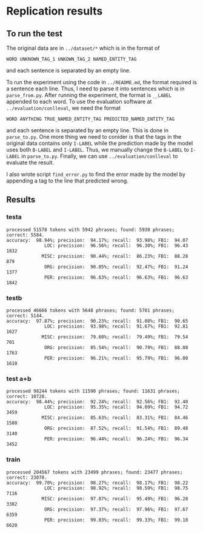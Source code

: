 # Replication results 

## To run the test 

The original data are in `../dataset/*` which is in the format of 

```
WORD UNKNOWN_TAG_1 UNKOWN_TAG_2 NAMED_ENTITY_TAG
```

and each sentence is separated by an empty line. 

To run the experiment using the code in `../README.md`, the format required is a sentence each line. Thus, I need to parse it into sentences which is in `parse_from.py`. After running the experiment, the format is `__LABEL` appended to each word. To use the evaluation software at `../evaluation/conlleval`, we need the format 
```
WORD ANYTHING TRUE_NAMED_ENTITY_TAG PREDICTED_NAMED_ENTITY_TAG
```
and each sentence is separated by an empty line. This is done in `parse_to.py`. One more thing we need to conider is that the tags in the original data contains only `I-LABEL` while the prediction made by the model uses both `B-LABEL` and `I-LABEL`. Thus, we manually change the `B-LABEL` to `I-LABEL` in `parse_to.py`. Finally, we can use `../evaluation/conlleval` to evaluate the result.

I also wrote script `find_error.py` to find the error made by the model by appending a tag to the line that predicted wrong. 

## Results 

### testa 
```
processed 51578 tokens with 5942 phrases; found: 5930 phrases; correct: 5584.
accuracy:  98.94%; precision:  94.17%; recall:  93.98%; FB1:  94.07
              LOC: precision:  96.56%; recall:  96.30%; FB1:  96.43  1832
             MISC: precision:  90.44%; recall:  86.23%; FB1:  88.28  879
              ORG: precision:  90.05%; recall:  92.47%; FB1:  91.24  1377
              PER: precision:  96.63%; recall:  96.63%; FB1:  96.63  1842
```
### testb 
```
processed 46666 tokens with 5648 phrases; found: 5701 phrases; correct: 5144.
accuracy:  97.87%; precision:  90.23%; recall:  91.08%; FB1:  90.65
              LOC: precision:  93.98%; recall:  91.67%; FB1:  92.81  1627
             MISC: precision:  79.60%; recall:  79.49%; FB1:  79.54  701
              ORG: precision:  85.54%; recall:  90.79%; FB1:  88.08  1763
              PER: precision:  96.21%; recall:  95.79%; FB1:  96.00  1610
```
### test a+b
```
processed 98244 tokens with 11590 phrases; found: 11631 phrases; correct: 10728.
accuracy:  98.44%; precision:  92.24%; recall:  92.56%; FB1:  92.40
              LOC: precision:  95.35%; recall:  94.09%; FB1:  94.72  3459
             MISC: precision:  85.63%; recall:  83.31%; FB1:  84.46  1580
              ORG: precision:  87.52%; recall:  91.54%; FB1:  89.48  3140
              PER: precision:  96.44%; recall:  96.24%; FB1:  96.34  3452
```
### train 
```
processed 204567 tokens with 23499 phrases; found: 23477 phrases; correct: 23070.
accuracy:  99.70%; precision:  98.27%; recall:  98.17%; FB1:  98.22
              LOC: precision:  98.92%; recall:  98.59%; FB1:  98.75  7116
             MISC: precision:  97.07%; recall:  95.49%; FB1:  96.28  3382
              ORG: precision:  97.37%; recall:  97.96%; FB1:  97.67  6359
              PER: precision:  99.03%; recall:  99.33%; FB1:  99.18  6620
```